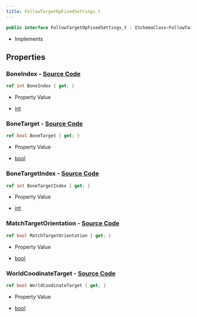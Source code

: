 ```yaml
---
title: FollowTargetOpFixedSettings_t
---
```


```csharp
public interface FollowTargetOpFixedSettings_t : ISchemaClass<FollowTargetOpFixedSettings_t>, ISchemaField, ISchemaClass, INativeHandle
```

- Implements

## Properties

### **BoneIndex** - [Source Code](https://github.com/swiftly-solution/swiftlys2/blob/main/managed/src/SwiftlyS2.Generated/Schemas/Interfaces/FollowTargetOpFixedSettings_t.cs#L16)

```csharp
ref int BoneIndex { get; }
```

- Property Value

- [int](https://learn.microsoft.com/dotnet/api/system.int32)

### **BoneTarget** - [Source Code](https://github.com/swiftly-solution/swiftlys2/blob/main/managed/src/SwiftlyS2.Generated/Schemas/Interfaces/FollowTargetOpFixedSettings_t.cs#L18)

```csharp
ref bool BoneTarget { get; }
```

- Property Value

- [bool](https://learn.microsoft.com/dotnet/api/system.boolean)

### **BoneTargetIndex** - [Source Code](https://github.com/swiftly-solution/swiftlys2/blob/main/managed/src/SwiftlyS2.Generated/Schemas/Interfaces/FollowTargetOpFixedSettings_t.cs#L20)

```csharp
ref int BoneTargetIndex { get; }
```

- Property Value

- [int](https://learn.microsoft.com/dotnet/api/system.int32)

### **MatchTargetOrientation** - [Source Code](https://github.com/swiftly-solution/swiftlys2/blob/main/managed/src/SwiftlyS2.Generated/Schemas/Interfaces/FollowTargetOpFixedSettings_t.cs#L24)

```csharp
ref bool MatchTargetOrientation { get; }
```

- Property Value

- [bool](https://learn.microsoft.com/dotnet/api/system.boolean)

### **WorldCoodinateTarget** - [Source Code](https://github.com/swiftly-solution/swiftlys2/blob/main/managed/src/SwiftlyS2.Generated/Schemas/Interfaces/FollowTargetOpFixedSettings_t.cs#L22)

```csharp
ref bool WorldCoodinateTarget { get; }
```

- Property Value

- [bool](https://learn.microsoft.com/dotnet/api/system.boolean)

